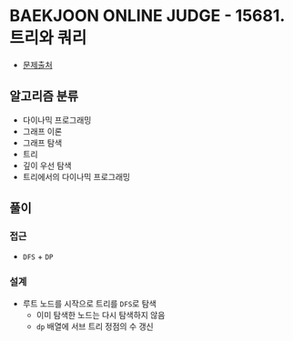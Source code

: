 # BAEKJOON ONLINE JUDGE - 15681. 트리와 쿼리

- [문제출처](https://www.acmicpc.net/problem/15681 '15681. 트리와 쿼리')

## 알고리즘 분류

- 다이나믹 프로그래밍
- 그래프 이론
- 그래프 탐색
- 트리
- 깊이 우선 탐색
- 트리에서의 다이나믹 프로그래밍

## 풀이

### 접근

- `DFS` + `DP`

### 설계

- 루트 노드를 시작으로 트리를 `DFS`로 탐색
  - 이미 탐색한 노드는 다시 탐색하지 않음
  - `dp` 배열에 서브 트리 정점의 수 갱신
